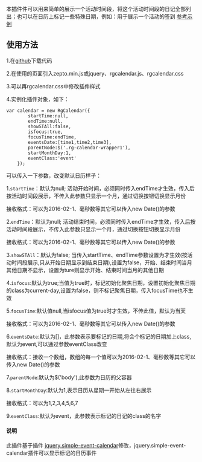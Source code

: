 
本插件件可以用来简单的展示一个活动时间段，将这个活动时间段的日记全部列出；也可以在日历上标记一些特殊日期，例如：用于展示一个活动的签到
[参考示例](http://chenjiaj.github.io/RgCalender/)

## 使用方法

1.在[github](https://github.com/chenjiaj/RgCalender)下载代码

2.在使用的页面引入zepto.min.js或jquery、rgcalendar.js、rgcalendar.css

3.可以再rgcalendar.css中修改插件样式

4.实例化插件对象，如下：

    var calendar = new RgCalendar({
            startTime:null,
            endTime:null,
            showSTAll:false,
            isfocus:true,
            focusTime:endTime,
            eventsDate:[time1,time2,time3],
            parentNode:$('.rg-calendar-wrapper1'),
            startMonthDay:1,
            eventClass:'event'
        });

可以传入一下参数，改变默认日历样子：

1.`startTime`：默认为null;
活动开始时间，必须同时传入endTime才生效，传入后按活动时间段展示，不传入此参数只显示一个月，通过切换按钮切换显示月份

接收格式：可以为2016-02-1、毫秒数等其它可以传入new Date()的参数

2.`endTime`：默认为null;
活动结束时间，必须同时传入endTime才生效，传入后按活动时间段展示，不传入此参数只显示一个月，通过切换按钮切换显示月份

接收格式：可以为2016-02-1、毫秒数等其它可以传入new Date()的参数

3.`showSTAll`：默认为false;
当传入startTime、endTime参数设置为才生效(按活动时间段展示,只从开始日期显示到结束日期),设置为false，开始、结束时间当月其他日期不显示，设置为ture则显示开始、结束时间当月的其他日期

4.`isfocus`:默认为true;当值为true时，标记初始化聚焦日期，设置初始化聚焦日期的class为current-day,设置为false，则不标记聚焦日期，传入focusTime也不生效

5.`focusTime`:默认值null,当isfocus值为true时才生效，不传此值，默认为当天

接收格式：可以为2016-02-1、毫秒数等其它可以传入new Date()的参数

6.`eventsDate`:默认为[]，此参数表示要标记的日期,将会个标记的日期加上class,默认为event,可以通过参数eventClass改变

接收格式：接收一个数组，数组的每一个值可以为2016-02-1、毫秒数等其它可以传入new Date()的参数

7.`parentNode`:默认为$('body'),此参数为日历的父容器

8.`startMonthDay`:默认为1,表示日历从星期一开始从左往右展示

接收格式：可以为1,2,3,4,5,6,7

9.`eventClass`:默认为event，此参数表示标记的日记的class的名字


#### 说明

此插件基于插件 [jquery.simple-event-calendar](https://github.com/philipehsing/jQuery.Simple-Event-Calendar)修改，jquery.simple-event-calendar插件可以显示标记的日历事件
